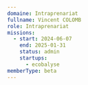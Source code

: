 ```yaml
---
domaine: Intraprenariat
fullname: Vincent COLOMB
role: Intraprenariat
missions:
  - start: 2024-06-07
    end: 2025-01-31
    status: admin
    startups:
      - ecobalyse
memberType: beta
---
```


